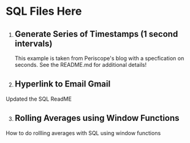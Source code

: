 # SQL Files Here

1. ## Generate Series of Timestamps (1 second intervals)
    This example is taken from Periscope's blog with a specfication on seconds.  See the README.md for additional details!

2. ## Hyperlink to Email Gmail
Updated the SQL ReadME

3. ## Rolling Averages using Window Functions
  How to do rollling averages with SQL using window functions
